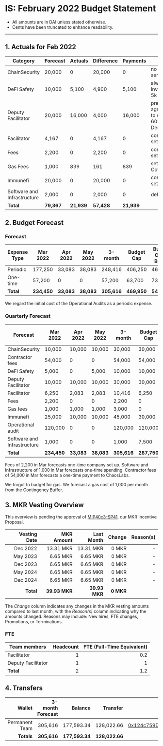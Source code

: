 # IS: February 2022 Budget Statement

* All amounts are in DAI unless stated otherwise.
* Cents have been truncated to enhance readability.

---

## 1. Actuals for Feb 2022

|Category                   |Forecast|Actuals|Difference|Payments|Why                             |
|---------------------------|--------|-------|----------|--------|--------------------------------|
|ChainSecurity              |20,000  |0      |20,000    |0       |no use of service               |
|DeFi Safety                |10,000  |5,100  |4,900     |5,100   |always invoices 5k chunks       |
|Deputy Facilitator         |20,000  |16,000 |4,000     |16,000  |pre-agreement to work 60% in Dec|
|Facilitator                |4,167   |0      |4,167     |0       |corp not set up yet             |
|Fees                       |2,200   |0      |2,200     |0       |corp not set up yet             |
|Gas Fees                   |1,000   |839    |161       |839     |setup CowSwap              |
|Immunefi                   |20,000  |0      |20,000    |0       |corp not set up yet             |
|Software and Infrastructure|2,000   |0      |2,000     |0       |delayed                         |
|**Total**                      |**79,367**  |**21,939** |**57,428**    |**21,939**  |                                |

## 2. Budget Forecast

### Forecast

|Expense Type|Mar 2022|Apr 2022|May 2022|3-month|Budget Cap|Budget Cap + Buffer|
|------------|--------|--------|--------|-------|----------|-------------------|
|Periodic    |177,250 |33,083  |38,083  |248,416|406,250   |467,188            |
|One-time    |57,200  |0       |0       |57,200 |63,700    |73,255             |
|**Total**       |**234,450** |**33,083**  |**38,083**  |**305,616**|**469,950**   |**540,443**           |

We regard the initial cost of the Operational Audits as a periodic expense.

### Quarterly Forecast

|Forecast                   |Mar 2022|Apr 2022|May 2022|3-month|Budget Cap|Budget Cap + Buffer|
|---------------------------|--------|--------|--------|-------|----------|-------------------|
|ChainSecurity              |10,000  |10,000  |10,000  |30,000 |30,000    |34,500             |
|Contractor fees            |54,000  |0       |0       |54,000 |54,000    |62,100             |
|DeFi Safety                |5,000   |0       |5,000   |10,000 |10,000    |11,500             |
|Deputy Facilitator         |10,000  |10,000  |10,000  |30,000 |30,000    |34,500             |
|Facilitator                |6,250   |2,083   |2,083   |10,416 |6,250     |7,188              |
|Fees                       |2,200   |0       |0       |2,200  |0         |0                  |
|Gas fees                   |1,000   |1,000   |1,000   |3,000  |0         |0                  |
|Immunefi                   |25,000  |10,000  |10,000  |45,000 |30,000    |34,500             |
|Operational audit          |120,000 |0       |0       |120,000|120,000   |138,000            |
|Software and Infrastructure|1,000   |0       |0       |1,000  |7,500     |8,625              |
|**Total**                      |**234,450** |**33,083**  |**38,083**  |**305,616**|**287,750**   |**330,913**            |

Fees of 2,200 in Mar forecasts one-time company set up. Software and
Infrastructure of 1,000 in Mar forecasts one-time spending. Contractor
fees of 54,000 in Mar forecasts a one-time payment to ChaosLabs.

We forgot to budget for gas. We forecast a gas cost of 1,000 per month
from the Contingency Buffer.

## 3. MKR Vesting Overview

This overview is pending the approval of [MIP40c3-SP41](https://forum.makerdao.com/t/mip40c3-sp41-immunefi-security-core-unit-mkr-budget-is-001/10814), our MKR Incentive Proposal.
 
|  Vesting Date  |       MKR Amount | Last Month |        Change |      Reason(s) |
|---------------:|-----------------:|-----------:|--------------:|---------------:|
|  Dec 2022        |      13.31 MKR |  13.31 MKR |   0 MKR |      -  |
|  May 2023        |       6.65 MKR |   6.65 MKR |   0 MKR |      - |
|  Dec 2023        |       6.65 MKR |   6.65 MKR |   0 MKR |      - |
|  May 2024        |       6.65 MKR |   6.65 MKR |   0 MKR |      - |
|  Dec 2024        |       6.65 MKR |   6.65 MKR |   0 MKR |      - |
|  **Total**       | **39.93 MKR**  |**39.93 MKR**| **0 MKR** |           |

The *Change* column indicates any changes in the MKR vesting amounts compared to last month, with the *Reason(s)* column indicating why the amounts changed. Reasons may include: New hires, FTE changes, Promotions, or Terminations.

### FTE

| Team members              |Headcount|FTE (Full-Time Equivalent)|
|---------------------------|--------:|-------------------------:|
| Facilitator               |1        |0.2                       |
| Deputy Facilitator        |1        |1                         |
| **Total**                 |2        |1.2                       |

## 4. Transfers

|  Wallet | 3-month Forecast    | Balance |      Transfer |                Multi-sig Address |
|--------:|---------------------:|-------:|--------------:|---------------------------------:|
| Permanent Team | 305,616     | 177,593.34      | 128,022.66 | [0x124c759D1084E67B19a206ab85c4527Fab26c342](https://gnosis-safe.io/app/#/safes/0x124c759D1084E67B19a206ab85c4527Fab26c342) |
| **Totals**     | **305,616** | **177,593.34**  | **128,022.66** | |
